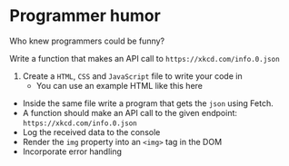 # Programmer humor

Who knew programmers could be funny?

Write a function that makes an API call to `https://xkcd.com/info.0.json`

1. Create a `HTML`, `CSS` and `JavaScript` file to write your code in
   - You can use an example HTML like this here

- Inside the same file write a program that gets the `json` using Fetch.
- A function should make an API call to the given endpoint: `https://xkcd.com/info.0.json`
- Log the received data to the console
- Render the `img` property into an `<img>` tag in the DOM
- Incorporate error handling
